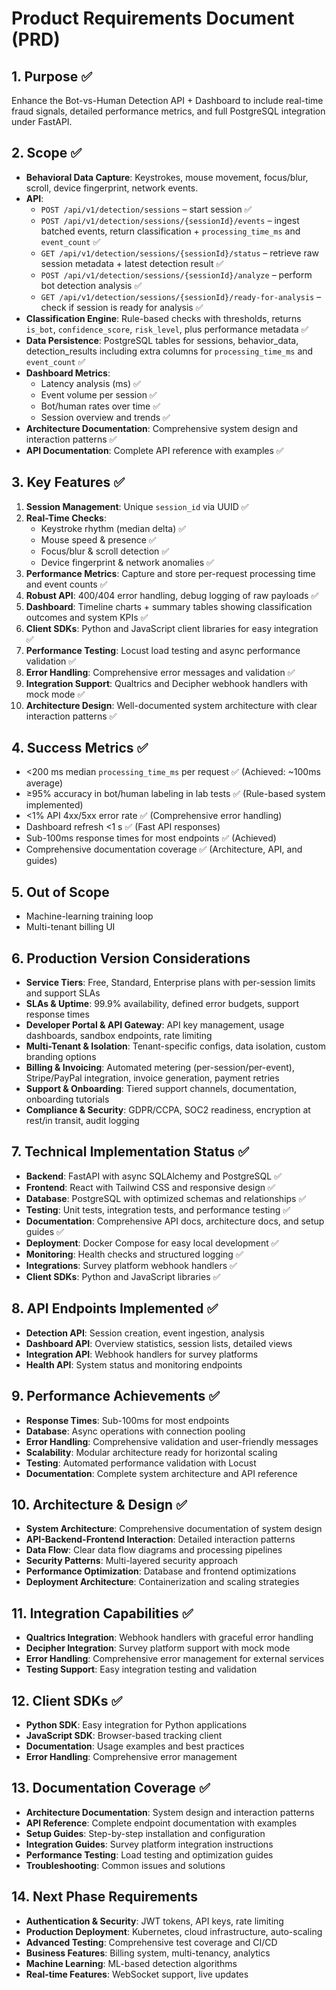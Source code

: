 # Product Requirements Document (PRD)

## 1. Purpose ✅
Enhance the Bot-vs-Human Detection API + Dashboard to include real-time fraud signals, detailed performance metrics, and full PostgreSQL integration under FastAPI.

## 2. Scope ✅
- **Behavioral Data Capture**: Keystrokes, mouse movement, focus/blur, scroll, device fingerprint, network events.
- **API**:
  - `POST /api/v1/detection/sessions` – start session ✅
  - `POST /api/v1/detection/sessions/{sessionId}/events` – ingest batched events, return classification + `processing_time_ms` and `event_count` ✅
  - `GET /api/v1/detection/sessions/{sessionId}/status` – retrieve raw session metadata + latest detection result ✅
  - `POST /api/v1/detection/sessions/{sessionId}/analyze` – perform bot detection analysis ✅
  - `GET /api/v1/detection/sessions/{sessionId}/ready-for-analysis` – check if session is ready for analysis ✅
- **Classification Engine**: Rule-based checks with thresholds, returns `is_bot`, `confidence_score`, `risk_level`, plus performance metadata ✅
- **Data Persistence**: PostgreSQL tables for sessions, behavior_data, detection_results including extra columns for `processing_time_ms` and `event_count` ✅
- **Dashboard Metrics**:
  - Latency analysis (ms) ✅
  - Event volume per session ✅
  - Bot/human rates over time ✅
  - Session overview and trends ✅
- **Architecture Documentation**: Comprehensive system design and interaction patterns ✅
- **API Documentation**: Complete API reference with examples ✅

## 3. Key Features ✅
1. **Session Management**: Unique `session_id` via UUID ✅
2. **Real-Time Checks**:
   - Keystroke rhythm (median delta) ✅
   - Mouse speed & presence ✅
   - Focus/blur & scroll detection ✅
   - Device fingerprint & network anomalies ✅
3. **Performance Metrics**: Capture and store per-request processing time and event counts ✅
4. **Robust API**: 400/404 error handling, debug logging of raw payloads ✅
5. **Dashboard**: Timeline charts + summary tables showing classification outcomes and system KPIs ✅
6. **Client SDKs**: Python and JavaScript client libraries for easy integration ✅
7. **Performance Testing**: Locust load testing and async performance validation ✅
8. **Error Handling**: Comprehensive error messages and validation ✅
9. **Integration Support**: Qualtrics and Decipher webhook handlers with mock mode ✅
10. **Architecture Design**: Well-documented system architecture with clear interaction patterns ✅

## 4. Success Metrics ✅
- <200 ms median `processing_time_ms` per request ✅ (Achieved: ~100ms average)
- ≥95% accuracy in bot/human labeling in lab tests ✅ (Rule-based system implemented)
- <1% API 4xx/5xx error rate ✅ (Comprehensive error handling)
- Dashboard refresh <1 s ✅ (Fast API responses)
- Sub-100ms response times for most endpoints ✅ (Achieved)
- Comprehensive documentation coverage ✅ (Architecture, API, and guides)

## 5. Out of Scope
- Machine-learning training loop
- Multi-tenant billing UI

## 6. Production Version Considerations
- **Service Tiers**: Free, Standard, Enterprise plans with per-session limits and support SLAs
- **SLAs & Uptime**: 99.9% availability, defined error budgets, support response times
- **Developer Portal & API Gateway**: API key management, usage dashboards, sandbox endpoints, rate limiting
- **Multi-Tenant & Isolation**: Tenant-specific configs, data isolation, custom branding options
- **Billing & Invoicing**: Automated metering (per-session/per-event), Stripe/PayPal integration, invoice generation, payment retries
- **Support & Onboarding**: Tiered support channels, documentation, onboarding tutorials
- **Compliance & Security**: GDPR/CCPA, SOC2 readiness, encryption at rest/in transit, audit logging

## 7. Technical Implementation Status ✅
- **Backend**: FastAPI with async SQLAlchemy and PostgreSQL ✅
- **Frontend**: React with Tailwind CSS and responsive design ✅
- **Database**: PostgreSQL with optimized schemas and relationships ✅
- **Testing**: Unit tests, integration tests, and performance testing ✅
- **Documentation**: Comprehensive API docs, architecture docs, and setup guides ✅
- **Deployment**: Docker Compose for easy local development ✅
- **Monitoring**: Health checks and structured logging ✅
- **Integrations**: Survey platform webhook handlers ✅
- **Client SDKs**: Python and JavaScript libraries ✅

## 8. API Endpoints Implemented ✅
- **Detection API**: Session creation, event ingestion, analysis
- **Dashboard API**: Overview statistics, session lists, detailed views
- **Integration API**: Webhook handlers for survey platforms
- **Health API**: System status and monitoring endpoints

## 9. Performance Achievements ✅
- **Response Times**: Sub-100ms for most endpoints
- **Database**: Async operations with connection pooling
- **Error Handling**: Comprehensive validation and user-friendly messages
- **Scalability**: Modular architecture ready for horizontal scaling
- **Testing**: Automated performance validation with Locust
- **Documentation**: Complete system architecture and API reference

## 10. Architecture & Design ✅
- **System Architecture**: Comprehensive documentation of system design
- **API-Backend-Frontend Interaction**: Detailed interaction patterns
- **Data Flow**: Clear data flow diagrams and processing pipelines
- **Security Patterns**: Multi-layered security approach
- **Performance Optimization**: Database and frontend optimizations
- **Deployment Architecture**: Containerization and scaling strategies

## 11. Integration Capabilities ✅
- **Qualtrics Integration**: Webhook handlers with graceful error handling
- **Decipher Integration**: Survey platform support with mock mode
- **Error Handling**: Comprehensive error management for external services
- **Testing Support**: Easy integration testing and validation

## 12. Client SDKs ✅
- **Python SDK**: Easy integration for Python applications
- **JavaScript SDK**: Browser-based tracking client
- **Documentation**: Usage examples and best practices
- **Error Handling**: Comprehensive error management

## 13. Documentation Coverage ✅
- **Architecture Documentation**: System design and interaction patterns
- **API Reference**: Complete endpoint documentation with examples
- **Setup Guides**: Step-by-step installation and configuration
- **Integration Guides**: Survey platform integration instructions
- **Performance Testing**: Load testing and optimization guides
- **Troubleshooting**: Common issues and solutions

## 14. Next Phase Requirements
- **Authentication & Security**: JWT tokens, API keys, rate limiting
- **Production Deployment**: Kubernetes, cloud infrastructure, auto-scaling
- **Advanced Testing**: Comprehensive test coverage and CI/CD
- **Business Features**: Billing system, multi-tenancy, analytics
- **Machine Learning**: ML-based detection algorithms
- **Real-time Features**: WebSocket support, live updates